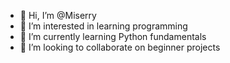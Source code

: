 - 👋 Hi, I’m @Miserry
- 👀 I’m interested in learning programming
- 🌱 I’m currently learning Python fundamentals
- 💞️ I’m looking to collaborate on beginner projects

<!---
Miserry/Miserry is a ✨ special ✨ repository because its `README.md` (this file) appears on your GitHub profile.
You can click the Preview link to take a look at your changes.
--->
